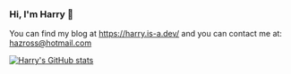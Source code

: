 ### Hi, I'm Harry 👋
You can find my blog at https://harry.is-a.dev/ and you can contact me at: hazross@hotmail.com

[![Harry's GitHub stats](https://github-readme-stats-git-masterrstaa-rickstaa.vercel.app/api?username=Harry-Ross)](https://github.com/Harry-Ross/github-readme-stats)

<!--
**Harry-Ross/Harry-Ross** is a ✨ _special_ ✨ repository because its `README.md` (this file) appears on your GitHub profile.

Here are some ideas to get you started:

- 🔭 I’m currently working on ...
- 🌱 I’m currently learning ...
- 👯 I’m looking to collaborate on ...
- 🤔 I’m looking for help with ...
- 💬 Ask me about ...
- 📫 How to reach me: ...
- 😄 Pronouns: ...
- ⚡ Fun fact: ...
-->
